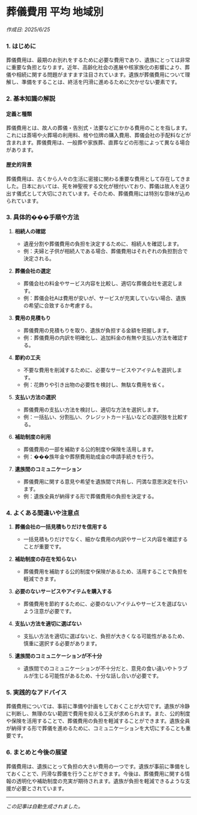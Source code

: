 # 葬儀費用 平均 地域別

*作成日: 2025/6/25*

### 1. はじめに

葬儀費用は、最期のお別れをするために必要な費用であり、遺族にとっては非常に重要な負担となります。近年、高齢化社会の進展や核家族化の影響により、葬儀や相続に関する問題がますます注目されています。遺族が葬儀費用について理解し、準備をすることは、終活を円滑に進めるために欠かせない要素です。

### 2. 基本知識の解説

#### 定義と種類
葬儀費用とは、故人の葬儀・告別式・法要などにかかる費用のことを指します。これには斎場や火葬場の利用料、棺や位牌の購入費用、葬儀会社の手配料などが含まれます。葬儀費用は、一般葬や家族葬、直葬などの形態によって異なる場合があります。

#### 歴史的背景
葬儀費用は、古くから人々の生活に密接に関わる重要な費用として存在してきました。日本においては、死を神聖視する文化が根付いており、葬儀は故人を送り出す儀式として大切にされています。そのため、葬儀費用には特別な意味が込められています。

### 3. 具体的���手順や方法

1. **相続人の確認**
   - 遺産分割や葬儀費用の負担を決定するために、相続人を確認します。
   - 例：夫婦と子供が相続人である場合、葬儀費用はそれぞれの負担割合で決定される。

2. **葬儀会社の選定**
   - 葬儀会社の料金やサービス内容を比較し、適切な葬儀会社を選定します。
   - 例：葬儀会社Aは費用が安いが、サービスが充実していない場合、遺族の希望に合致するか考慮する。

3. **費用の見積もり**
   - 葬儀費用の見積もりを取り、遺族が負担する金額を把握します。
   - 例：葬儀費用の内訳を明確化し、追加料金の有無や支払い方法を確認する。

4. **節約の工夫**
   - 不要な費用を削減するために、必要なサービスやアイテムを選択します。
   - 例：花飾りや引き出物の必要性を検討し、無駄な費用を省く。

5. **支払い方法の選択**
   - 葬儀費用の支払い方法を検討し、適切な方法を選択します。
   - 例：一括払い、分割払い、クレジットカード払いなどの選択肢を比較する。

6. **補助制度の利用**
   - 葬儀費用の一部を補助する公的制度や保険を活用します。
   - 例：���族年金や葬祭費用助成金の申請手続きを行う。

7. **遺族間のコミュニケーション**
   - 葬儀費用に関する意見や希望を遺族間で共有し、円満な意思決定を行います。
   - 例：遺族全員が納得する形で葬儀費用の負担を決定する。

### 4. よくある間違いや注意点

1. **葬儀会社の一括見積もりだけを信用する**
   - 一括見積もりだけでなく、細かな費用の内訳やサービス内容を確認することが重要です。

2. **補助制度の存在を知らない**
   - 葬儀費用を補助する公的制度や保険があるため、活用することで負担を軽減できます。

3. **必要のないサービスやアイテムを購入する**
   - 葬儀費用を節約するために、必要のないアイテムやサービスを選ばないよう注意が必要です。

4. **支払い方法を適切に選ばない**
   - 支払い方法を適切に選ばないと、負担が大きくなる可能性があるため、慎重に選択する必要があります。

5. **遺族間のコミュニケーションが不十分**
   - 遺族間でのコミュニケーションが不十分だと、意見の食い違いやトラブルが生じる可能性があるため、十分な話し合いが必要です。

### 5. 実践的なアドバイス

葬儀費用については、事前に準備や計画をしておくことが大切です。遺族が冷静に判断し、無理のない範囲で費用を抑える工夫が求められます。また、公的制度や保険を活用することで、葬儀費用の負担を軽減することができます。遺族全員が納得する形で葬儀を進めるために、コミュニケーションを大切にすることも重要です。

### 6. まとめと今後の展望

葬儀費用は、遺族にとって負担の大きい費用の一つです。遺族が事前に準備をしておくことで、円滑な葬儀を行うことができます。今後は、葬儀費用に関する情報の透明化や補助制度の充実が期待されます。遺族が負担を軽減できるような支援が必要とされています。

---
*この記事は自動生成されました。*